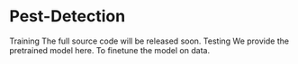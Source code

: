 # Pest-Detection
Training
The full source code will be released soon.
Testing
We provide the pretrained  model here. To finetune the model on data.
